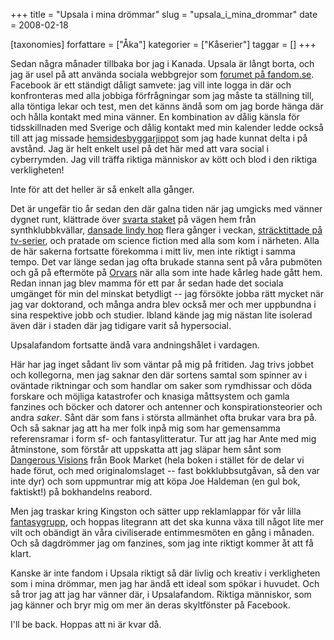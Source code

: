 +++
title = "Upsala i mina drömmar"
slug = "upsala_i_mina_drommar"
date = 2008-02-18

[taxonomies]
forfattare = ["Åka"]
kategorier = ["Kåserier"]
taggar = []
+++

Sedan några månader tillbaka bor jag i Kanada. Upsala är långt borta, och jag är usel på att använda sociala webbgrejor som [forumet på fandom.se](https://forum.fandom.se). Facebook är ett ständigt dåligt samvete: jag vill inte logga in där och konfronteras med alla jobbiga förfrågningar som jag måste ta ställning till, alla töntiga lekar och test, men det känns ändå som om jag borde hänga där och hålla kontakt med mina vänner. En kombination av dålig känsla för tidsskillnaden med Sverige och dålig kontakt med min kalender ledde också till att jag missade [hemsidesbyggarjippot](./blogg/12_timmar_hemsida.md) som jag hade kunnat delta i på avstånd. Jag är helt enkelt usel på det här med att vara social i cyberrymden. Jag vill träffa riktiga människor av kött och blod i den riktiga verkligheten!

Inte för att det heller är så enkelt alla gånger.

Det är ungefär tio år sedan den där galna tiden när jag umgicks med vänner dygnet runt, klättrade över [svarta staket](http://detsvartastaketet.nu) på vägen hem från synthklubbkvällar, [dansade lindy hop](http://swingkatten.se) flera gånger i veckan, [sträcktittade på tv-serier](http://2040.klingonska.org), och pratade om science fiction med alla som kom i närheten. Alla de här sakerna fortsatte förekomma i mitt liv, men inte riktigt i samma tempo. Det var länge sedan jag ofta brukade stanna sent på våra pubmöten och gå på eftermöte på [Orvars](http://www.norrlandsnation.se/?sc=sida&amp;sidid=46&amp;katid=20) när alla som inte hade kårleg hade gått hem. Redan innan jag blev mamma för ett par år sedan hade det sociala umgänget för min del minskat betydligt -- jag försökte jobba rätt mycket när jag var doktorand, och många andra blev också mer och mer uppbundna i sina respektive jobb och studier. Ibland kände jag mig nästan lite isolerad även där i staden där jag tidigare varit så hypersocial.

Upsalafandom fortsatte ändå vara andningshålet i vardagen.

Här har jag inget sådant liv som väntar på mig på fritiden. Jag trivs jobbet och kollegorna, men jag saknar den där sortens samtal som spinner av i oväntade riktningar och som handlar om saker som rymdhissar och döda forskare och möjliga katastrofer och knasiga måttsystem och gamla fanzines och böcker och datorer och antenner och konspirationsteorier och andra _saker_. Sånt där som fans i största allmänhet ofta brukar vara bra på. Och så saknar jag att ha mer folk inpå mig som har gemensamma referensramar i form sf- och fantasylitteratur. Tur att jag har Ante med mig åtminstone, som förstår att uppskatta att jag släpar hem sånt som [Dangerous Visions](https://en.wikipedia.org/wiki/Dangerous_Visions) från Book Market (hela boken i stället för de delar vi hade förut, och med originalomslaget -- fast bokklubbsutgåvan, så den var inte dyr) och som uppmuntrar mig att köpa Joe Haldeman (en gul bok, faktiskt!) på bokhandelns reabord.

Men jag traskar kring Kingston och sätter upp reklamlappar för vår lilla [fantasygrupp](http://fearlessfantasy.wordpress.com), och hoppas litegrann att det ska kunna växa till något lite mer vilt och obändigt än våra civiliserade entimmesmöten en gång i månaden. Och så dagdrömmer jag om fanzines, som jag inte riktigt kommer åt att få klart.

Kanske är inte fandom i Upsala riktigt så där livlig och kreativ i verkligheten som i mina drömmar, men jag har ändå ett ideal som spökar i huvudet. Och så tror jag att jag har vänner där, i Upsalafandom. Riktiga människor, som jag känner och bryr mig om mer än deras skyltfönster på Facebook.

I'll be back. Hoppas att ni är kvar då.
